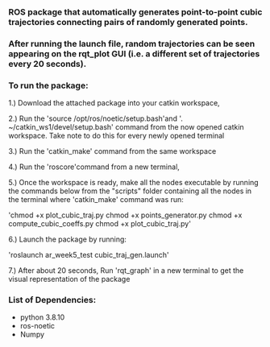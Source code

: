 ### ROS package that automatically generates point-to-point cubic trajectories connecting pairs of randomly generated points. 
### After running the launch file, random trajectories can be seen appearing on the rqt_plot GUI (i.e. a different set of trajectories every 20 seconds).

### To run the package:

1.) Download the attached package into your catkin workspace,

2.) Run the 'source /opt/ros/noetic/setup.bash'and '. ~/catkin_ws1/devel/setup.bash' command from the now opened catkin workspace. Take note to do this for every newly opened terminal

3.) Run the 'catkin_make' command from the same workspace

4.) Run the 'roscore'command from a new terminal,

5.) Once the workspace is ready, make all the nodes executable by running the commands below from the "scripts" folder containing all the nodes in the terminal where 'catkin_make' command was run:

  'chmod +x plot_cubic_traj.py
   chmod +x points_generator.py
   chmod +x compute_cubic_coeffs.py
   chmod +x plot_cubic_traj.py'

6.) Launch the package by running:

  'roslaunch ar_week5_test cubic_traj_gen.launch'

7.) After about 20 seconds, Run 'rqt_graph' in a new terminal to get the visual representation of the package

### List of Dependencies:

- python 3.8.10
- ros-noetic
- Numpy

